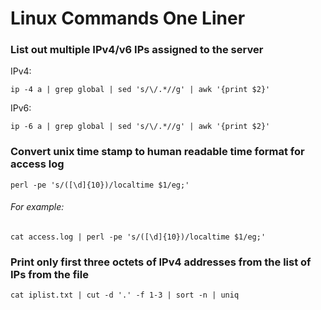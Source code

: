 # Linux Commands One Liner
### List out multiple IPv4/v6 IPs assigned to the server
IPv4: 
```
ip -4 a | grep global | sed 's/\/.*//g' | awk '{print $2}'
```
IPv6:
```
ip -6 a | grep global | sed 's/\/.*//g' | awk '{print $2}'
```
### Convert unix time stamp to human readable time format for access log

```
perl -pe 's/([\d]{10})/localtime $1/eg;'

```
###### For example:
```
cat access.log | perl -pe 's/([\d]{10})/localtime $1/eg;'
```
### Print only first three octets of IPv4 addresses from the list of IPs from the file
```
cat iplist.txt | cut -d '.' -f 1-3 | sort -n | uniq
```


